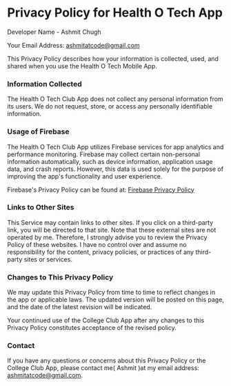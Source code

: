 
# Privacy Policy for Health O Tech App

Developer Name - Ashmit Chugh

Your Email Address: ashmitatcode@gmail.com

This Privacy Policy describes how your information is collected, used, and shared when you use the Health O Tech Mobile App.

### Information Collected

The Health O Tech Club App does not collect any personal information from its users. We do not request, store, or access any personally identifiable information.

### Usage of Firebase
The Health O Tech Club App utilizes Firebase services for app analytics and performance monitoring. Firebase may collect certain non-personal information automatically, such as device information, application usage data, and crash reports. However, this data is used solely for the purpose of improving the app's functionality and user experience.

Firebase's Privacy Policy can be found at: [Firebase Privacy Policy ](https://firebase.google.com/support/privacy)

### Links to Other Sites

This Service may contain links to other sites. If you click on a third-party link, you will be directed to that site. Note that these external sites are not operated by me. Therefore, I strongly advise you to review the Privacy Policy of these websites. I have no control over and assume no responsibility for the content, privacy policies, or practices of any third-party sites or services.

### Changes to This Privacy Policy
We may update this Privacy Policy from time to time to reflect changes in the app or applicable laws. The updated version will be posted on this page, and the date of the latest revision will be indicated.

Your continued use of the College Club App after any changes to this Privacy Policy constitutes acceptance of the revised policy.

### Contact
If you have any questions or concerns about this Privacy Policy or the College Club App, please contact me( Ashmit )at my email address: ashmitatcode@gmail.com.
